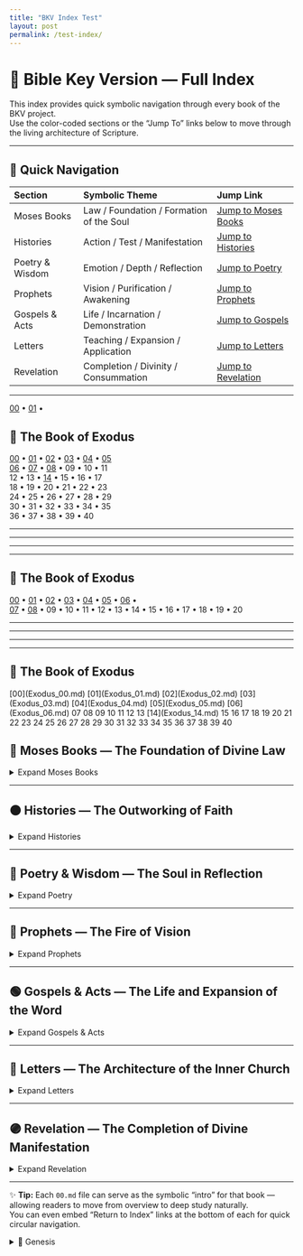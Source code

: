 ```yaml
---
title: "BKV Index Test"
layout: post
permalink: /test-index/
---
```



# 📜 **Bible Key Version — Full Index**

This index provides quick symbolic navigation through every book of the BKV project.  
Use the color-coded sections or the “Jump To” links below to move through the living architecture of Scripture.

---

## 🔗 Quick Navigation

| Section | Symbolic Theme | Jump Link |
| :--- | :--- | :--- |
| <span class="color-moses">Moses Books</span> | Law / Foundation / Formation of the Soul | [Jump to Moses Books](#moses) |
| <span class="color-histories">Histories</span> | Action / Test / Manifestation | [Jump to Histories](#histories) |
| <span class="color-poetry">Poetry & Wisdom</span> | Emotion / Depth / Reflection | [Jump to Poetry](#poetry) |
| <span class="color-prophets">Prophets</span> | Vision / Purification / Awakening | [Jump to Prophets](#prophets) |
| <span class="color-gospels">Gospels & Acts</span> | Life / Incarnation / Demonstration | [Jump to Gospels](#gospels) |
| <span class="color-letters">Letters</span> | Teaching / Expansion / Application | [Jump to Letters](#letters) |
| <span class="color-revelation">Revelation</span> | Completion / Divinity / Consummation | [Jump to Revelation](#revelation) |

---



[00](Exodus_00.md) • [01](Exodus_01.md) • 

## <span class="color-moses">📜 The Book of Exodus</span>

<div class="chapter-grid">

[00](Exodus_00.md) • [01](Exodus_01.md) • [02](Exodus_02.md) • [03](Exodus_03.md) • [04](Exodus_04.md) • [05](Exodus_05.md)<br>
[06](Exodus_06.md) • [07](Exodus_07.md) • [08](Exodus_08.md) • 09 • 10 • 11<br>
12 • 13 • [14](Exodus_14.md) • 15 • 16 • 17<br>
18 • 19 • 20 • 21 • 22 • 23<br>
24 • 25 • 26 • 27 • 28 • 29<br>
30 • 31 • 32 • 33 • 34 • 35<br>
36 • 37 • 38 • 39 • 40

</div>



---
---
---
---

## <span class="color-moses">📜 The Book of Exodus</span>

<div class="chapter-grid">

[00](Exodus_00.md) • [01](Exodus_01.md) • [02](Exodus_02.md) • [03](Exodus_03.md) • [04](Exodus_04.md) • [05](Exodus_05.md) • [06](Exodus_06.md) •  
[07](Exodus_07.md) • [08](Exodus_08.md) • 09 • 10 • 11 • 12 • 13 • 14 • 15 • 16 • 17 • 18 • 19 • 20

</div>

---
---
---
---




## <span class="color-moses">📖 The Book of Exodus</span>

<div class="chapter-grid moses">
[00](Exodus_00.md)
[01](Exodus_01.md)
[02](Exodus_02.md)
[03](Exodus_03.md)
[04](Exodus_04.md)
[05](Exodus_05.md)
[06](Exodus_06.md)
<span class="coming-soon">07</span>
<span class="coming-soon">08</span>
<span class="coming-soon">09</span>
<span class="coming-soon">10</span>
<span class="coming-soon">11</span>
<span class="coming-soon">12</span>
<span class="coming-soon">13</span>
[14](Exodus_14.md)
<span class="coming-soon">15</span>
<span class="coming-soon">16</span>
<span class="coming-soon">17</span>
<span class="coming-soon">18</span>
<span class="coming-soon">19</span>
<span class="coming-soon">20</span>
<span class="coming-soon">21</span>
<span class="coming-soon">22</span>
<span class="coming-soon">23</span>
<span class="coming-soon">24</span>
<span class="coming-soon">25</span>
<span class="coming-soon">26</span>
<span class="coming-soon">27</span>
<span class="coming-soon">28</span>
<span class="coming-soon">29</span>
<span class="coming-soon">30</span>
<span class="coming-soon">31</span>
<span class="coming-soon">32</span>
<span class="coming-soon">33</span>
<span class="coming-soon">34</span>
<span class="coming-soon">35</span>
<span class="coming-soon">36</span>
<span class="coming-soon">37</span>
<span class="coming-soon">38</span>
<span class="coming-soon">39</span>
<span class="coming-soon">40</span>
</div>




## 📘 <a id="moses"></a> <span class="color-moses">Moses Books — The Foundation of Divine Law</span>

<details>
<summary>Expand Moses Books</summary>

- [Genesis](Genesis_00.md)
- [Exodus](Exodus_00.md)
- [Leviticus](Leviticus_00.md)
- [Numbers](Numbers_00.md)
- [Deuteronomy](Deuteronomy_00.md)

</details>

---

## 🟤 <a id="histories"></a> <span class="color-histories">Histories — The Outworking of Faith</span>

<details>
<summary>Expand Histories</summary>

- [Joshua](Joshua_00.md)
- [Judges](Judges_00.md)
- [Ruth](Ruth_00.md)
- [1 Samuel](1_Samuel_00.md)
- [2 Samuel](2_Samuel_00.md)
- [1 Kings](1_Kings_00.md)
- [2 Kings](2_Kings_00.md)
- [1 Chronicles](1_Chronicles_00.md)
- [2 Chronicles](2_Chronicles_00.md)
- [Ezra](Ezra_00.md)
- [Nehemiah](Nehemiah_00.md)
- [Esther](Esther_00.md)

</details>

---

## 💜 <a id="poetry"></a> <span class="color-poetry">Poetry & Wisdom — The Soul in Reflection</span>

<details>
<summary>Expand Poetry</summary>

- [Job](Job_00.md)
- [Psalms](Psalms_00.md)
- [Proverbs](Proverbs_00.md)
- [Ecclesiastes](Ecclesiastes_00.md)
- [Song of Solomon](Song_of_Solomon_00.md)

</details>

---

## 🔴 <a id="prophets"></a> <span class="color-prophets">Prophets — The Fire of Vision</span>

<details>
<summary>Expand Prophets</summary>

- [Isaiah](Isaiah_00.md)
- [Jeremiah](Jeremiah_00.md)
- [Lamentations](Lamentations_00.md)
- [Ezekiel](Ezekiel_00.md)
- [Daniel](Daniel_00.md)
- [Hosea](Hosea_00.md)
- [Joel](Joel_00.md)
- [Amos](Amos_00.md)
- [Obadiah](Obadiah_00.md)
- [Jonah](Jonah_00.md)
- [Micah](Micah_00.md)
- [Nahum](Nahum_00.md)
- [Habakkuk](Habakkuk_00.md)
- [Zephaniah](Zephaniah_00.md)
- [Haggai](Haggai_00.md)
- [Zechariah](Zechariah_00.md)
- [Malachi](Malachi_00.md)

</details>

---

## 🟢 <a id="gospels"></a> <span class="color-gospels">Gospels & Acts — The Life and Expansion of the Word</span>

<details>
<summary>Expand Gospels & Acts</summary>

- [Matthew](Matthew_00.md)
- [Mark](Mark_00.md)
- [Luke](Luke_00.md)
- [John](John_00.md)
- [Acts](Acts_00.md)

</details>

---

## 🔵 <a id="letters"></a> <span class="color-letters">Letters — The Architecture of the Inner Church</span>

<details>
<summary>Expand Letters</summary>

- [Romans](Romans_00.md)
- [1 Corinthians](1_Corinthians_00.md)
- [2 Corinthians](2_Corinthians_00.md)
- [Galatians](Galatians_00.md)
- [Ephesians](Ephesians_00.md)
- [Philippians](Philippians_00.md)
- [Colossians](Colossians_00.md)
- [1 Thessalonians](1_Thessalonians_00.md)
- [2 Thessalonians](2_Thessalonians_00.md)
- [1 Timothy](1_Timothy_00.md)
- [2 Timothy](2_Timothy_00.md)
- [Titus](Titus_00.md)
- [Philemon](Philemon_00.md)
- [Hebrews](Hebrews_00.md)
- [James](James_00.md)
- [1 Peter](1_Peter_00.md)
- [2 Peter](2_Peter_00.md)
- [1 John](1_John_00.md)
- [2 John](2_John_00.md)
- [3 John](3_John_00.md)
- [Jude](Jude_00.md)

</details>

---

## 🟣 <a id="revelation"></a> <span class="color-revelation">Revelation — The Completion of Divine Manifestation</span>

<details>
<summary>Expand Revelation</summary>

- [Revelation](Revelation_00.md)

</details>

---

✨ **Tip:** Each `00.md` file can serve as the symbolic “intro” for that book — allowing readers to move from overview to deep study naturally.  
You can even embed “Return to Index” links at the bottom of each for quick circular navigation.



<details>
  <summary>📜 Genesis</summary>
  <ul>
    <li><a href="/Genesis_01.md">Chapter 1</a></li>
    <li><a href="/Genesis_02.md">Chapter 2</a></li>
    <li><a href="/Genesis_03.md">Chapter 3</a></li>
  </ul>
</details>

